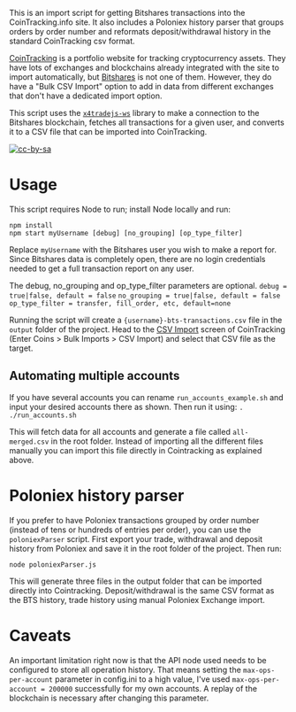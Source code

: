 This is an import script for getting Bitshares transactions into the CoinTracking.info site. It also includes a Poloniex history parser that groups orders by order number and reformats deposit/withdrawal history in the standard CoinTracking csv format.

[CoinTracking](https://cointracking.info) is a portfolio website for tracking cryptocurrency assets. They have lots of exchanges and blockchains already integrated with the site to import automatically, but [Bitshares](https://bitshares.org/) is not one of them. However, they do have a "Bulk CSV Import" option to add in data from different exchanges that don't have a dedicated import option.

This script uses the [`x4tradejs-ws`](https://github.com/bitshares/x4tradejs-ws) library to make a connection to the Bitshares blockchain, fetches all transactions for a given user, and converts it to a CSV file that can be imported into CoinTracking.

[![cc-by-sa](https://i.creativecommons.org/l/by-sa/4.0/88x31.png)](http://creativecommons.org/licenses/by-sa/4.0/)

# Usage

This script requires Node to run; install Node locally and run:

```
npm install
npm start myUsername [debug] [no_grouping] [op_type_filter]
```

Replace `myUsername` with the Bitshares user you wish to make a report for. Since Bitshares data is completely open, there are no login credentials needed to get a full transaction report on any user.

The debug, no_grouping and op_type_filter parameters are optional.
`debug = true|false, default = false`
`no_grouping = true|false, default = false`
`op_type_filter = transfer, fill_order, etc, default=none`

Running the script will create a `{username}-bts-transactions.csv` file in the `output` folder of the project. Head to the [CSV Import](https://cointracking.info/import/import_csv/) screen of CoinTracking (Enter Coins > Bulk Imports > CSV Import) and select that CSV file as the target.

## Automating multiple accounts

If you have several accounts you can rename `run_accounts_example.sh` and input your desired accounts there as shown. Then run it using:
`. ./run_accounts.sh`

This will fetch data for all accounts and generate a file called `all-merged.csv` in the root folder. Instead of importing all the different files manually you can import this file directly in Cointracking as explained above.

# Poloniex history parser

If you prefer to have Poloniex transactions grouped by order number (instead of tens or hundreds of entries per order), you can use the `poloniexParser` script. First export your trade, withdrawal and deposit history from Poloniex and save it in the root folder of the project. Then run:

`node poloniexParser.js`

This will generate three files in the output folder that can be imported directly into Cointracking. Deposit/withdrawal is the same CSV format as the BTS history, trade history using manual Poloniex Exchange import.

# Caveats

An important limitation right now is that the API node used needs to be configured to store all operation history. That means setting the `max-ops-per-account` parameter in config.ini to a high value, I've used `max-ops-per-account = 200000` successfully for my own accounts. A replay of the blockchain is necessary after changing this parameter.
